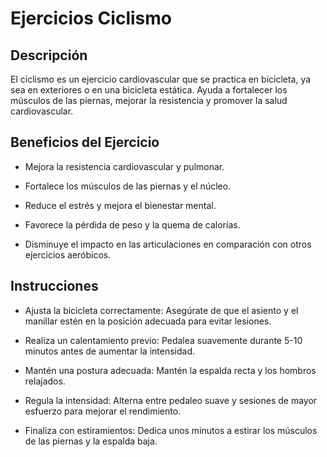 # Ejercicios Ciclismo

## Descripción

El ciclismo es un ejercicio cardiovascular que se practica en bicicleta, ya sea en exteriores o en una bicicleta estática. Ayuda a fortalecer los músculos de las piernas, mejorar la resistencia y promover la salud cardiovascular.

## Beneficios del Ejercicio

- Mejora la resistencia cardiovascular y pulmonar.

- Fortalece los músculos de las piernas y el núcleo.

- Reduce el estrés y mejora el bienestar mental.

- Favorece la pérdida de peso y la quema de calorías.

- Disminuye el impacto en las articulaciones en comparación con otros ejercicios aeróbicos.

## Instrucciones

- Ajusta la bicicleta correctamente: Asegúrate de que el asiento y el manillar estén en la posición adecuada para evitar lesiones.

- Realiza un calentamiento previo: Pedalea suavemente durante 5-10 minutos antes de aumentar la intensidad.

- Mantén una postura adecuada: Mantén la espalda recta y los hombros relajados.

- Regula la intensidad: Alterna entre pedaleo suave y sesiones de mayor esfuerzo para mejorar el rendimiento.

- Finaliza con estiramientos: Dedica unos minutos a estirar los músculos de las piernas y la espalda baja.
